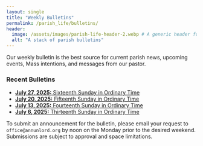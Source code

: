 ```yaml
---
layout: single
title: "Weekly Bulletins"
permalink: /parish_life/bulletins/
header:
  image: /assets/images/parish-life-header-2.webp # A generic header for this section
  alt: "A stack of parish bulletins"
---
```


Our weekly bulletin is the best source for current parish news, upcoming events, Mass intentions, and messages from our pastor.

### Recent Bulletins

* [**July 27, 2025:** Sixteenth Sunday in Ordinary Time](/assets/files/bulletins/2025-07-27-Bulletin.pdf)
* [**July 20, 2025:** Fifteenth Sunday in Ordinary Time](/assets/files/bulletins/2025-07-20-Bulletin.pdf)
* [**July 13, 2025:** Fourteenth Sunday in Ordinary Time](/assets/files/bulletins/2025-07-13-Bulletin.pdf)
* [**July 6, 2025:** Thirteenth Sunday in Ordinary Time](/assets/files/bulletins/2025-07-06-Bulletin.pdf)

To submit an announcement for the bulletin, please email your request to `office@annunlord.org` by noon on the Monday prior to the desired weekend. Submissions are subject to approval and space limitations.
